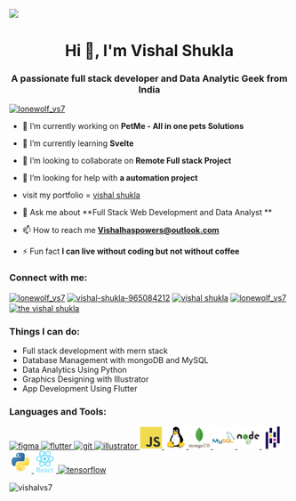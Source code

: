 ![](https://github.com/vishalvs7/vishalvs7/blob/main/Upto%20Something%20Crazy.png)
<h1 align="center">Hi 👋, I'm Vishal Shukla</h1>
<h3 align="center">A passionate full stack developer and Data Analytic Geek from India</h3>

<p align="left"> <a href="https://twitter.com/lonewolf_vs7" target="blank"><img src="https://img.shields.io/twitter/follow/lonewolf_vs7?logo=twitter&style=for-the-badge" alt="lonewolf_vs7" /></a> </p>

- 🔭 I’m currently working on **PetMe - All in one pets Solutions**

- 🌱 I’m currently learning **Svelte**

- 👯 I’m looking to collaborate on **Remote Full stack Project**

- 🤝 I’m looking for help with **a automation project**
- visit my portfolio =  <a href="https://vishalvs7.vercel.app"> vishal shukla</a>


- 💬 Ask me about **Full Stack Web Development and Data Analyst **

- 📫 How to reach me **Vishalhaspowers@outlook.com**

- ⚡ Fun fact **I can live without coding but not without coffee**

<h3 align="left">Connect with me:</h3>
<p align="left">
<a href="https://twitter.com/lonewolf_vs7" target="blank"><img align="center" src="https://raw.githubusercontent.com/rahuldkjain/github-profile-readme-generator/master/src/images/icons/Social/twitter.svg" alt="lonewolf_vs7" height="30" width="40" /></a>
<a href="https://linkedin.com/in/vishal-shukla-965084212" target="blank"><img align="center" src="https://raw.githubusercontent.com/rahuldkjain/github-profile-readme-generator/master/src/images/icons/Social/linked-in-alt.svg" alt="vishal-shukla-965084212" height="30" width="40" /></a>
<a href="https://fb.com/vishal shukla" target="blank"><img align="center" src="https://raw.githubusercontent.com/rahuldkjain/github-profile-readme-generator/master/src/images/icons/Social/facebook.svg" alt="vishal shukla" height="30" width="40" /></a>
<a href="https://instagram.com/lonewolf_vs7" target="blank"><img align="center" src="https://raw.githubusercontent.com/rahuldkjain/github-profile-readme-generator/master/src/images/icons/Social/instagram.svg" alt="lonewolf_vs7" height="30" width="40" /></a>
<a href="https://www.youtube.com/c/the vishal shukla" target="blank"><img align="center" src="https://raw.githubusercontent.com/rahuldkjain/github-profile-readme-generator/master/src/images/icons/Social/youtube.svg" alt="the vishal shukla" height="30" width="40" /></a>
</p>

<h3 align="left">Things I can do:</h3>
<ul margin-botton=10px>
  <li>Full stack development with mern stack</li>
  <li>Database Management with mongoDB and MySQL</li>
  <li>Data Analytics Using Python</li>
  <li>Graphics Designing with Illustrator</li>
  <li>App Development Using Flutter</li>
  
</ul>


<h3 align="left">Languages and Tools:</h3>
<p align="left"> <a href="https://www.figma.com/" target="_blank" rel="noreferrer"> <img src="https://www.vectorlogo.zone/logos/figma/figma-icon.svg" alt="figma" width="40" height="40"/> </a> <a href="https://flutter.dev" target="_blank" rel="noreferrer"> <img src="https://www.vectorlogo.zone/logos/flutterio/flutterio-icon.svg" alt="flutter" width="40" height="40"/> </a> <a href="https://git-scm.com/" target="_blank" rel="noreferrer"> <img src="https://www.vectorlogo.zone/logos/git-scm/git-scm-icon.svg" alt="git" width="40" height="40"/> </a> <a href="https://www.adobe.com/in/products/illustrator.html" target="_blank" rel="noreferrer"> <img src="https://www.vectorlogo.zone/logos/adobe_illustrator/adobe_illustrator-icon.svg" alt="illustrator" width="40" height="40"/> </a> <a href="https://developer.mozilla.org/en-US/docs/Web/JavaScript" target="_blank" rel="noreferrer"> <img src="https://raw.githubusercontent.com/devicons/devicon/master/icons/javascript/javascript-original.svg" alt="javascript" width="40" height="40"/> </a> <a href="https://www.linux.org/" target="_blank" rel="noreferrer"> <img src="https://raw.githubusercontent.com/devicons/devicon/master/icons/linux/linux-original.svg" alt="linux" width="40" height="40"/> </a> <a href="https://www.mongodb.com/" target="_blank" rel="noreferrer"> <img src="https://raw.githubusercontent.com/devicons/devicon/master/icons/mongodb/mongodb-original-wordmark.svg" alt="mongodb" width="40" height="40"/> </a> <a href="https://www.mysql.com/" target="_blank" rel="noreferrer"> <img src="https://raw.githubusercontent.com/devicons/devicon/master/icons/mysql/mysql-original-wordmark.svg" alt="mysql" width="40" height="40"/> </a> <a href="https://nodejs.org" target="_blank" rel="noreferrer"> <img src="https://raw.githubusercontent.com/devicons/devicon/master/icons/nodejs/nodejs-original-wordmark.svg" alt="nodejs" width="40" height="40"/> </a> <a href="https://pandas.pydata.org/" target="_blank" rel="noreferrer"> <img src="https://raw.githubusercontent.com/devicons/devicon/2ae2a900d2f041da66e950e4d48052658d850630/icons/pandas/pandas-original.svg" alt="pandas" width="40" height="40"/> </a> <a href="https://www.python.org" target="_blank" rel="noreferrer"> <img src="https://raw.githubusercontent.com/devicons/devicon/master/icons/python/python-original.svg" alt="python" width="40" height="40"/> </a> <a href="https://reactjs.org/" target="_blank" rel="noreferrer"> <img src="https://raw.githubusercontent.com/devicons/devicon/master/icons/react/react-original-wordmark.svg" alt="react" width="40" height="40"/> </a> <a href="https://www.tensorflow.org" target="_blank" rel="noreferrer"> <img src="https://www.vectorlogo.zone/logos/tensorflow/tensorflow-icon.svg" alt="tensorflow" width="40" height="40"/> </a> </p>


<p><img align="center" src="https://github-readme-stats.vercel.app/api/top-langs?username=vishalvs7&show_icons=true&locale=en&layout=compact" alt="vishalvs7" /></p>
